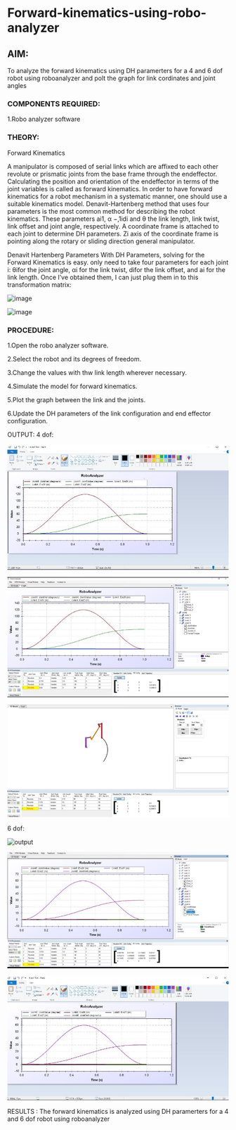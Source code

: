# Forward-kinematics-using-robo-analyzer

## AIM: 
To analyze the forward kinematics using DH paramerters for a 4 and 6 dof robot using roboanalyzer and polt the graph for link cordinates and joint angles
### COMPONENTS REQUIRED:
1.Robo analyzer software  


### THEORY: 
  
Forward Kinematics

A manipulator is composed of serial links which are affixed to each other revolute or prismatic joints from the base frame through the endeffector. 
Calculating the position and orientation of the endeffector in terms of the joint variables is called as forward kinematics. 
In order to have forward kinematics for a robot mechanism in a systematic manner, one should use a suitable kinematics model. 
Denavit-Hartenberg method that uses four parameters is the most common method for describing the robot kinematics. 
These parameters ai1, α −,1idi and θ the link length, link twist, link offset and joint angle, respectively. 
A coordinate frame is attached to each joint to determine DH parameters. Zi axis of the coordinate frame is pointing along the rotary or sliding direction general manipulator.

Denavit Hartenberg Parameters
With DH Parameters, solving for the Forward Kinematics is easy.  only need to take four parameters for each joint 
i: θifor the joint angle, 
αi for the link twist, 
difor the link offset, and 
ai for the link length. Once I’ve obtained them, I can just plug them in to this transformation matrix:


![image](https://user-images.githubusercontent.com/36288975/170172719-ed7befc9-2894-4344-bfd5-be831bb05308.png)

 ![image](https://user-images.githubusercontent.com/36288975/170172766-b8aeb788-7fd7-4de7-b340-f04656707ebd.png)

 

### PROCEDURE:

1.Open the robo analyzer software.

2.Select the robot and its degrees of freedom.

3.Change the values with thw link length wherever necessary.

4.Simulate the model for forward kinematics.

5.Plot the graph between the link and the joints.

6.Update the DH parameters of the link configuration and end effector configuration.

OUTPUT:
4 dof:

![output](https://github.com/Pallavi-Raveendranadreddy/Forward-kinematics-using-robot-analyzer/blob/main/1.JPG)

![output](https://github.com/Pallavi-Raveendranadreddy/Forward-kinematics-using-robot-analyzer/blob/main/2.JPG)

![output](https://github.com/Pallavi-Raveendranadreddy/Forward-kinematics-using-robot-analyzer/blob/main/3.JPG)

6 dof:

![output](https://github.com/Pallavi-Raveendranadreddy/Forward-kinematics-using-robot-analyzer/blob/main/4.J5G) 

![output](https://github.com/Pallavi-Raveendranadreddy/Forward-kinematics-using-robot-analyzer/blob/main/5.JPG)

![output](https://github.com/Pallavi-Raveendranadreddy/Forward-kinematics-using-robot-analyzer/blob/main/6.JPG)

RESULTS :
The forward kinematics is analyzed using DH paramerters for a 4 and 6 dof robot using roboanalyzer
